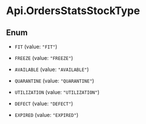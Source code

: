 # Api.OrdersStatsStockType

## Enum


* `FIT` (value: `"FIT"`)

* `FREEZE` (value: `"FREEZE"`)

* `AVAILABLE` (value: `"AVAILABLE"`)

* `QUARANTINE` (value: `"QUARANTINE"`)

* `UTILIZATION` (value: `"UTILIZATION"`)

* `DEFECT` (value: `"DEFECT"`)

* `EXPIRED` (value: `"EXPIRED"`)


